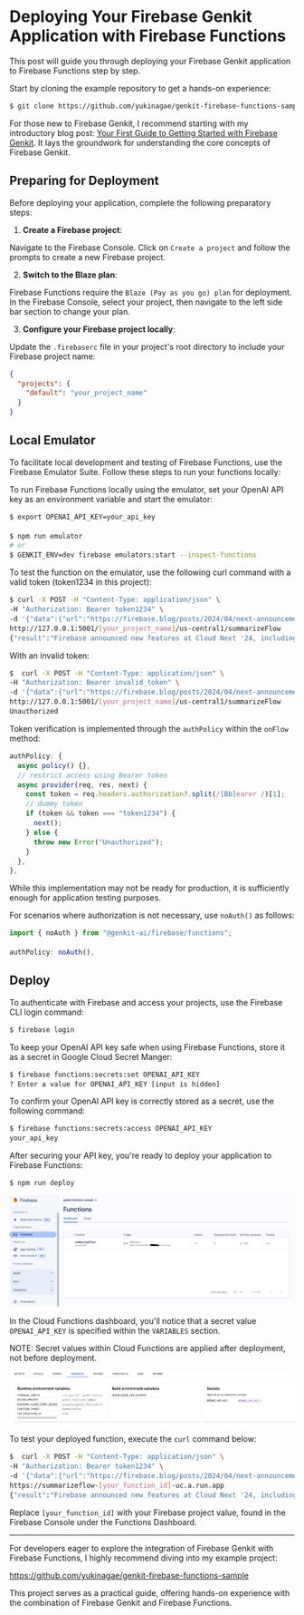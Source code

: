 # Deploying Your Firebase Genkit Application with Firebase Functions

This post will guide you through deploying your Firebase Genkit application to Firebase Functions step by step.

Start by cloning the example repository to get a hands-on experience:

```bash
$ git clone https://github.com/yukinagae/genkit-firebase-functions-sample.git
```

For those new to Firebase Genkit, I recommend starting with my introductory blog post: [Your First Guide to Getting Started with Firebase Genkit](https://medium.com/@yukinagae/your-first-guide-to-getting-started-with-firebase-genkit-6948d88e8a92). It lays the groundwork for understanding the core concepts of Firebase Genkit.

## Preparing for Deployment

Before deploying your application, complete the following preparatory steps:

1. **Create a Firebase project**:

Navigate to the Firebase Console. Click on `Create a project` and follow the prompts to create a new Firebase project.

2. **Switch to the Blaze plan**:

Firebase Functions require the `Blaze (Pay as you go) plan` for deployment. In the Firebase Console, select your project, then navigate to the left side bar section to change your plan.

3. **Configure your Firebase project locally**:

Update the `.firebaserc` file in your project's root directory to include your Firebase project name:

```json
{
  "projects": {
    "default": "your_project_name"
  }
}
```

## Local Emulator

To facilitate local development and testing of Firebase Functions, use the Firebase Emulator Suite. Follow these steps to run your functions locally:

To run Firebase Functions locally using the emulator, set your OpenAI API key as an environment variable and start the emulator:

```bash
$ export OPENAI_API_KEY=your_api_key

$ npm run emulator
# or
$ GENKIT_ENV=dev firebase emulators:start --inspect-functions
```

To test the function on the emulator, use the following curl command with a valid token (token1234 in this project):

```bash
$ curl -X POST -H "Content-Type: application/json" \
-H "Authorization: Bearer token1234" \
-d '{"data":{"url":"https://firebase.blog/posts/2024/04/next-announcements/","lang":"English"}}' \
http://127.0.0.1:5001/[your_project_name]/us-central1/summarizeFlow
{"result":"Firebase announced new features at Cloud Next '24, including Firestore vector search, Vertex AI SDKs, and public preview of Gemini integration."}
```

With an invalid token:

```bash
$  curl -X POST -H "Content-Type: application/json" \
-H "Authorization: Bearer invalid_token" \
-d '{"data":{"url":"https://firebase.blog/posts/2024/04/next-announcements/","lang":"English"}}' \
http://127.0.0.1:5001/[your_project_name]/us-central1/summarizeFlow
Unauthorized
```

Token verification is implemented through the `authPolicy` within the `onFlow` method:

```typescript
authPolicy: {
  async policy() {},
  // restrict access using Bearer token
  async provider(req, res, next) {
    const token = req.headers.authorization?.split(/[Bb]earer /)[1];
    // dummy token
    if (token && token === "token1234") {
      next();
    } else {
      throw new Error("Unauthorized");
    }
  },
},
```

While this implementation may not be ready for production, it is sufficiently enough for application testing purposes.

For scenarios where authorization is not necessary, use `noAuth()` as follows:

```typescript
import { noAuth } from "@genkit-ai/firebase/functions";

authPolicy: noAuth(),
```

## Deploy

To authenticate with Firebase and access your projects, use the Firebase CLI login command:

```bash
$ firebase login
```

To keep your OpenAI API key safe when using Firebase Functions, store it as a secret in Google Cloud Secret Manger:

```bash
$ firebase functions:secrets:set OPENAI_API_KEY
? Enter a value for OPENAI_API_KEY [input is hidden]
```

To confirm your OpenAI API key is correctly stored as a secret, use the following command:

```bash
$ firebase functions:secrets:access OPENAI_API_KEY
your_api_key
```

After securing your API key, you're ready to deploy your application to Firebase Functions:

```bash
$ npm run deploy
```

![Firebase GUI - your function](./1.png)

In the Cloud Functions dashboard, you'll notice that a secret value `OPENAI_API_KEY` is specified within the `VARIABLES` section.

NOTE: Secret values within Cloud Functions are applied after deployment, not before deployment.

![Cloud Functions GUI - variables](./2.png)

To test your deployed function, execute the `curl` command below:

```bash
$  curl -X POST -H "Content-Type: application/json" \
-H "Authorization: Bearer token1234" \
-d '{"data":{"url":"https://firebase.blog/posts/2024/04/next-announcements/","lang":"English"}}' \
https://summarizeflow-[your_function_id]-uc.a.run.app
{"result":"Firebase announced new features at Cloud Next '24, including Firestore vector search, Vertex AI SDKs, and public preview of Gemini integration."}
```

Replace `[your_function_id]` with your Firebase project value, found in the Firebase Console under the Functions Dashboard.

---

For developers eager to explore the integration of Firebase Genkit with Firebase Functions, I highly recommend diving into my example project:

https://github.com/yukinagae/genkit-firebase-functions-sample

This project serves as a practical guide, offering hands-on experience with the combination of Firebase Genkit and Firebase Functions.
